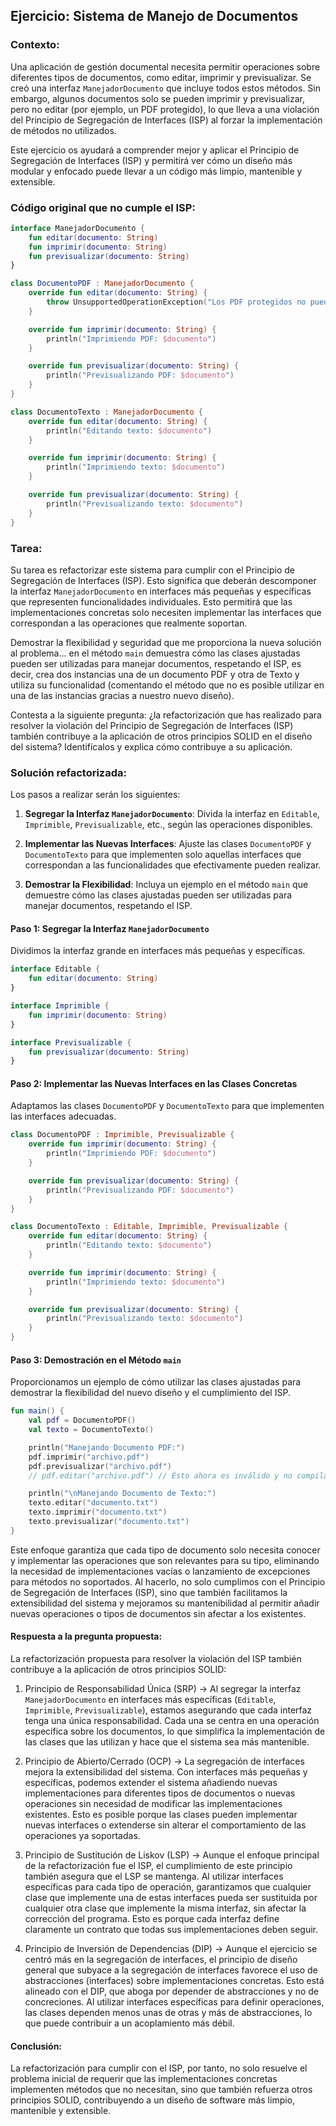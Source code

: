 ## Ejercicio: Sistema de Manejo de Documentos

### **Contexto:**

Una aplicación de gestión documental necesita permitir operaciones sobre diferentes tipos de documentos, como editar, imprimir y previsualizar. Se creó una interfaz `ManejadorDocumento` que incluye todos estos métodos. 
Sin embargo, algunos documentos solo se pueden imprimir y previsualizar, pero no editar (por ejemplo, un PDF protegido), lo que lleva a una violación del Principio de Segregación de Interfaces (ISP) al forzar la 
implementación de métodos no utilizados.

Este ejercicio os ayudará a comprender mejor y aplicar el Principio de Segregación de Interfaces (ISP) y permitirá ver cómo un diseño más modular y enfocado puede llevar a un código más limpio, mantenible y extensible.

### **Código original que no cumple el ISP:**

```kotlin
interface ManejadorDocumento {
    fun editar(documento: String)
    fun imprimir(documento: String)
    fun previsualizar(documento: String)
}

class DocumentoPDF : ManejadorDocumento {
    override fun editar(documento: String) {
        throw UnsupportedOperationException("Los PDF protegidos no pueden ser editados.")
    }

    override fun imprimir(documento: String) {
        println("Imprimiendo PDF: $documento")
    }

    override fun previsualizar(documento: String) {
        println("Previsualizando PDF: $documento")
    }
}

class DocumentoTexto : ManejadorDocumento {
    override fun editar(documento: String) {
        println("Editando texto: $documento")
    }

    override fun imprimir(documento: String) {
        println("Imprimiendo texto: $documento")
    }

    override fun previsualizar(documento: String) {
        println("Previsualizando texto: $documento")
    }
}
```

### **Tarea:**

Su tarea es refactorizar este sistema para cumplir con el Principio de Segregación de Interfaces (ISP). Esto significa que deberán descomponer la interfaz `ManejadorDocumento` en interfaces más pequeñas y específicas que representen 
funcionalidades individuales. Esto permitirá que las implementaciones concretas solo necesiten implementar las interfaces que correspondan a las operaciones que realmente soportan.

Demostrar la flexibilidad y seguridad que me proporciona la nueva solución al problema... en el método `main` demuestra cómo las clases ajustadas pueden ser utilizadas para manejar documentos, respetando el ISP, es decir, crea dos 
instancias una de un documento PDF y otra de Texto y utiliza su funcionalidad (comentando el método que no es posible utilizar en una de las instancias gracias a nuestro nuevo diseño).

Contesta a la siguiente pregunta: ¿la refactorización que has realizado para resolver la violación del Principio de Segregación de Interfaces (ISP) también contribuye a la aplicación de otros principios SOLID en el diseño del sistema? 
Identifícalos y explica cómo contribuye a su aplicación.

### **Solución refactorizada:**

Los pasos a realizar serán los siguientes:

   1. **Segregar la Interfaz `ManejadorDocumento`**: Divida la interfaz en `Editable`, `Imprimible`, `Previsualizable`, etc., según las operaciones disponibles.
   
   2. **Implementar las Nuevas Interfaces**: Ajuste las clases `DocumentoPDF` y `DocumentoTexto` para que implementen solo aquellas interfaces que correspondan a las funcionalidades que efectivamente pueden realizar.

   3. **Demostrar la Flexibilidad**: Incluya un ejemplo en el método `main` que demuestre cómo las clases ajustadas pueden ser utilizadas para manejar documentos, respetando el ISP.

#### Paso 1: Segregar la Interfaz `ManejadorDocumento`

Dividimos la interfaz grande en interfaces más pequeñas y específicas.

```kotlin
interface Editable {
    fun editar(documento: String)
}

interface Imprimible {
    fun imprimir(documento: String)
}

interface Previsualizable {
    fun previsualizar(documento: String)
}
```

#### Paso 2: Implementar las Nuevas Interfaces en las Clases Concretas

Adaptamos las clases `DocumentoPDF` y `DocumentoTexto` para que implementen las interfaces adecuadas.

```kotlin
class DocumentoPDF : Imprimible, Previsualizable {
    override fun imprimir(documento: String) {
        println("Imprimiendo PDF: $documento")
    }

    override fun previsualizar(documento: String) {
        println("Previsualizando PDF: $documento")
    }
}

class DocumentoTexto : Editable, Imprimible, Previsualizable {
    override fun editar(documento: String) {
        println("Editando texto: $documento")
    }

    override fun imprimir(documento: String) {
        println("Imprimiendo texto: $documento")
    }

    override fun previsualizar(documento: String) {
        println("Previsualizando texto: $documento")
    }
}
```

#### Paso 3: Demostración en el Método `main`

Proporcionamos un ejemplo de cómo utilizar las clases ajustadas para demostrar la flexibilidad del nuevo diseño y el cumplimiento del ISP.

```kotlin
fun main() {
    val pdf = DocumentoPDF()
    val texto = DocumentoTexto()

    println("Manejando Documento PDF:")
    pdf.imprimir("archivo.pdf")
    pdf.previsualizar("archivo.pdf")
    // pdf.editar("archivo.pdf") // Esto ahora es inválido y no compilará, reflejando el cumplimiento del ISP.

    println("\nManejando Documento de Texto:")
    texto.editar("documento.txt")
    texto.imprimir("documento.txt")
    texto.previsualizar("documento.txt")
}
```

Este enfoque garantiza que cada tipo de documento solo necesita conocer y implementar las operaciones que son relevantes para su tipo, eliminando la necesidad de implementaciones vacías o lanzamiento de excepciones para métodos no soportados. 
Al hacerlo, no solo cumplimos con el Principio de Segregación de Interfaces (ISP), sino que también facilitamos la extensibilidad del sistema y mejoramos su mantenibilidad al permitir añadir nuevas operaciones o tipos de documentos sin afectar 
a los existentes.

#### Respuesta a la pregunta propuesta:

La refactorización propuesta para resolver la violación del ISP también contribuye a la aplicación de otros principios SOLID:

   1. Principio de Responsabilidad Única (SRP) -> Al segregar la interfaz `ManejadorDocumento` en interfaces más específicas (`Editable`, `Imprimible`, `Previsualizable`), estamos asegurando que cada interfaz tenga una única responsabilidad. 
   Cada una se centra en una operación específica sobre los documentos, lo que simplifica la implementación de las clases que las utilizan y hace que el sistema sea más mantenible.

   2. Principio de Abierto/Cerrado (OCP) -> La segregación de interfaces mejora la extensibilidad del sistema. Con interfaces más pequeñas y específicas, podemos extender el sistema añadiendo nuevas implementaciones para diferentes tipos 
   de documentos o nuevas operaciones sin necesidad de modificar las implementaciones existentes. Esto es posible porque las clases pueden implementar nuevas interfaces o extenderse sin alterar el 
   comportamiento de las operaciones ya soportadas.

   3. Principio de Sustitución de Liskov (LSP) -> Aunque el enfoque principal de la refactorización fue el ISP, el cumplimiento de este principio también asegura que el LSP se mantenga. Al utilizar interfaces específicas para cada tipo de operación, garantizamos que cualquier clase que implemente 
   una de estas interfaces pueda ser sustituida por cualquier otra clase que implemente la misma interfaz, sin afectar la corrección del programa. Esto es porque cada interfaz define claramente un contrato que todas sus implementaciones deben seguir.

   4. Principio de Inversión de Dependencias (DIP) -> Aunque el ejercicio se centró más en la segregación de interfaces, el principio de diseño general que subyace a la segregación de interfaces favorece el uso de abstracciones (interfaces) sobre implementaciones concretas. 
   Esto está alineado con el DIP, que aboga por depender de abstracciones y no de concreciones. Al utilizar interfaces específicas para definir operaciones, las clases dependen menos unas de otras y más de abstracciones, 
   lo que puede contribuir a un acoplamiento más débil.

#### Conclusión:

La refactorización para cumplir con el ISP, por tanto, no solo resuelve el problema inicial de requerir que las implementaciones concretas implementen métodos que no necesitan, sino que también refuerza otros principios SOLID, contribuyendo a un diseño 
de software más limpio, mantenible y extensible.
